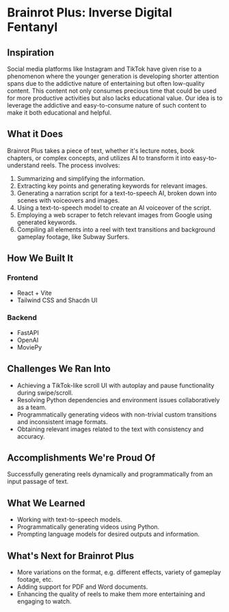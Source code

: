 # Brainrot Plus: Inverse Digital Fentanyl

## Inspiration
Social media platforms like Instagram and TikTok have given rise to a phenomenon where the younger generation is developing shorter attention spans due to the addictive nature of entertaining but often low-quality content. This content not only consumes precious time that could be used for more productive activities but also lacks educational value. Our idea is to leverage the addictive and easy-to-consume nature of such content to make it both educational and helpful.


## What it Does
Brainrot Plus takes a piece of text, whether it's lecture notes, book chapters, or complex concepts, and utilizes AI to transform it into easy-to-understand reels. The process involves:

1. Summarizing and simplifying the information.
2. Extracting key points and generating keywords for relevant images.
3. Generating a narration script for a text-to-speech AI, broken down into scenes with voiceovers and images.
4. Using a text-to-speech model to create an AI voiceover of the script.
5. Employing a web scraper to fetch relevant images from Google using generated keywords.
6. Compiling all elements into a reel with text transitions and background gameplay footage, like Subway Surfers.

## How We Built It
### Frontend
- React + Vite
- Tailwind CSS and Shacdn UI

### Backend
- FastAPI
- OpenAI
- MoviePy

## Challenges We Ran Into
- Achieving a TikTok-like scroll UI with autoplay and pause functionality during swipe/scroll.
- Resolving Python dependencies and environment issues collaboratively as a team.
- Programmatically generating videos with non-trivial custom transitions and inconsistent image formats.
- Obtaining relevant images related to the text with consistency and accuracy.

## Accomplishments We're Proud Of
Successfully generating reels dynamically and programmatically from an input passage of text.

## What We Learned
- Working with text-to-speech models.
- Programmatically generating videos using Python.
- Prompting language models for desired outputs and information.

## What's Next for Brainrot Plus
- More variations on the format, e.g. different effects, variety of gameplay footage, etc.
- Adding support for PDF and Word documents.
- Enhancing the quality of reels to make them more entertaining and engaging to watch.
